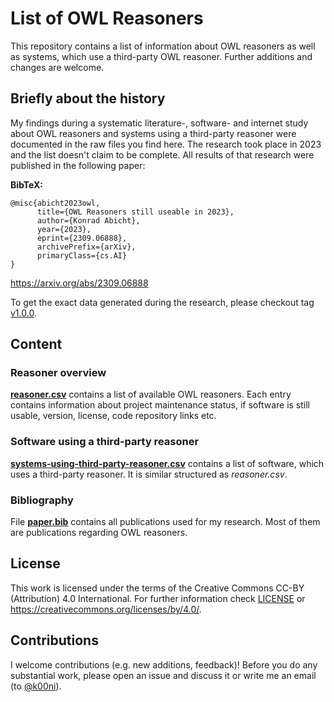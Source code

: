 # List of OWL Reasoners

This repository contains a list of information about OWL reasoners as well as systems, which use a third-party OWL reasoner. Further additions and changes are welcome.

## Briefly about the history

My findings during a systematic literature-, software- and internet study about OWL reasoners and systems using a third-party reasoner were documented in the raw files you find here.
The research took place in 2023 and the list doesn't claim to be complete.
All results of that research were published in the following paper:

**BibTeX:**
```
@misc{abicht2023owl,
      title={OWL Reasoners still useable in 2023},
      author={Konrad Abicht},
      year={2023},
      eprint={2309.06888},
      archivePrefix={arXiv},
      primaryClass={cs.AI}
}
```

https://arxiv.org/abs/2309.06888

To get the exact data generated during the research, please checkout tag [v1.0.0](https://github.com/k00ni/owl-reasoner-list/releases/tag/v1.0.0).

## Content

### Reasoner overview

[**reasoner.csv**](./reasoner.csv) contains a list of available OWL reasoners.
Each entry contains information about project maintenance status, if software is still usable, version, license, code repository links etc.

### Software using a third-party reasoner

[**systems-using-third-party-reasoner.csv**](./systems-using-third-party-reasoner.csv) contains a list of software, which uses a third-party reasoner.
It is similar structured as *reasoner.csv*.

### Bibliography

File [**paper.bib**](./paper.bib) contains all publications used for my research.
Most of them are publications regarding OWL reasoners.

## License

This work is licensed under the terms of the Creative Commons CC-BY (Attribution) 4.0 International.
For further information check [LICENSE](./LICENSE) or https://creativecommons.org/licenses/by/4.0/.

## Contributions

I welcome contributions (e.g. new additions, feedback)!
Before you do any substantial work, please open an issue and discuss it or write me an email (to [@k00ni](https://github.com/k00ni)).
